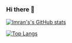 ### Hi there 👋

[![Imran's's GitHub stats](https://github-readme-stats.vercel.app/api?username=imran-mirza79&count_private=true&show_icons=true&theme=transparent)](https://github.com/imran-mirza79/)

[![Top Langs](https://github-readme-stats.vercel.app/api/top-langs/?username=imran-mirza79&layout=compact)](https://github.com/imran-mirza79/imran-mirza79)


<!--
**imran-mirza79/imran-mirza79** is a ✨ _special_ ✨ repository because its `README.md` (this file) appears on your GitHub profile.

Here are some ideas to get you started:

- 🔭 I’m currently working on ...
- 🌱 I’m currently learning ...
- 👯 I’m looking to collaborate on ...
- 🤔 I’m looking for help with ...
- 💬 Ask me about ...
- 📫 How to reach me: ...
- 😄 Pronouns: ...
- ⚡ Fun fact: ...
-->
